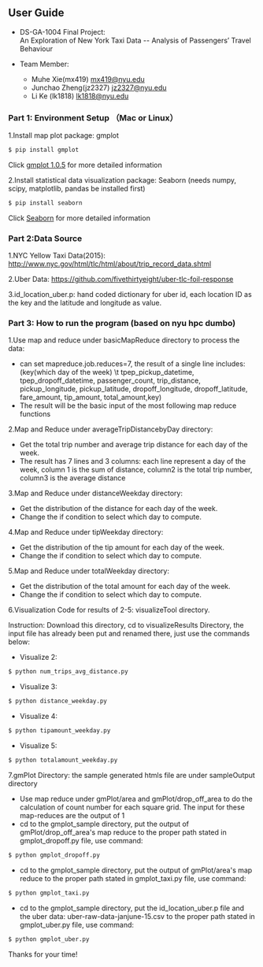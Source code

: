 ## User Guide
- DS-GA-1004  Final Project:           
An Exploration of New York Taxi Data 
-- Analysis of Passengers’ Travel Behaviour 

- Team Member:
  - Muhe Xie(mx419) mx419@nyu.edu
  - Junchao Zheng(jz2327) jz2327@nyu.edu
  - Li Ke (lk1818) lk1818@nyu.edu

### Part 1: Environment Setup （Mac or Linux）
1.Install map plot package: gmplot
``` sh
$ pip install gmplot
```

  Click [gmplot 1.0.5](https://pypi.python.org/pypi/gmplot/1.0.5) for more detailed information  

2.Install statistical data visualization package: Seaborn (needs numpy,  scipy, matplotlib, pandas be installed first)
``` sh
$ pip install seaborn
```
Click [Seaborn](https://stanford.edu/~mwaskom/software/seaborn/installing.html) for more detailed information  
### Part 2:Data Source
1.NYC Yellow Taxi Data(2015):  http://www.nyc.gov/html/tlc/html/about/trip_record_data.shtml 

2.Uber Data: https://github.com/fivethirtyeight/uber-tlc-foil-response

3.id_location_uber.p: hand coded dictionary for uber id, each location ID as the key and the latitude and longitude as value.

### Part 3: How to run the program (based on nyu hpc dumbo)
1.Use map and reduce under basicMapReduce directory to process the data:
 * can set mapreduce.job.reduces=7, the result of a single line includes: (key(which day of the week) \t tpep_pickup_datetime, tpep_dropoff_datetime, passenger_count, trip_distance, pickup_longitude, pickup_latitude, dropoff_longitude, dropoff_latitude, fare_amount, tip_amount, total_amount,key)
 * The result will be the basic input of the most following map reduce functions

2.Map and Reduce under averageTripDistancebyDay directory:
 * Get the total trip number and average trip distance for each day of the week. 
 * The result has 7 lines and 3 columns: each line represent a day of the week, column 1 is the sum of distance, column2 is the total trip number, column3 is the average distance
  
3.Map and Reduce under distanceWeekday directory:
 * Get the distribution of the distance for each day of the week.
 * Change the if condition to select which day to compute.
 
4.Map and Reduce under tipWeekday directory:
 * Get the distribution of the tip amount for each day of the week.
 * Change the if condition to select which day to compute.

5.Map and Reduce under totalWeekday directory:
 * Get the distribution of the total amount for each day of the week.
 * Change the if condition to select which day to compute.

6.Visualization Code for results of 2-5: visualizeTool directory.

Instruction: Download this directory, cd to visualizeResults Directory,
the input file has already been put and renamed there, just use the commands below:
  * Visualize 2:  
   ```sh
  $ python num_trips_avg_distance.py
  ```
  * Visualize 3:  
   ```sh
  $ python distance_weekday.py
  ```

  * Visualize 4:  
  ```sh
  $ python tipamount_weekday.py
  ```
  * Visualize 5:  
  ```sh
  $ python totalamount_weekday.py
  ```
  
7.gmPlot Directory: the sample generated htmls file are under sampleOutput directory
  * Use map reduce under gmPlot/area and gmPlot/drop_off_area to do the calculation of count number for each square grid. The input for these map-reduces are the output of 1
  * cd to the gmplot_sample directory, put the output of gmPlot/drop_off_area's map reduce to the proper path stated in  gmplot_dropoff.py file, use command: 
  ```sh
  $ python gmplot_dropoff.py
  ```
  * cd to the gmplot_sample directory, put the output of gmPlot/area's map reduce to the proper path stated in gmplot_taxi.py file, use command: 
  ```sh
  $ python gmplot_taxi.py
  ```
  * cd to the gmplot_sample directory, put the id_location_uber.p file and the uber data: uber-raw-data-janjune-15.csv to the proper path stated in gmplot_uber.py file, use command: 
  ```sh
  $ python gmplot_uber.py
  ```
  
  Thanks for your time!















